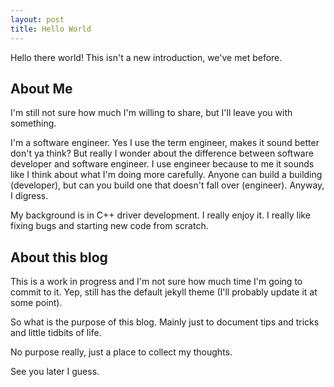 ```yaml
---
layout: post
title: Hello World
---
```


Hello there world!  This isn't a new introduction, we've met before.

## About Me ##

I'm still not sure how much I'm willing to share, but I'll leave you with something.

I'm a software engineer.  Yes I use the term engineer, makes it sound better don't ya think?  But really I wonder about the difference between software developer and software engineer.  I use engineer because to me it sounds like I think about what I'm doing more carefully.  Anyone can build a building (developer), but can you build one that doesn't fall over (engineer).  Anyway, I digress.

My background is in C++ driver development.  I really enjoy it.  I really like fixing bugs and starting new code from scratch.

## About this blog ##

This is a work in progress and I'm not sure how much time I'm going to commit to it.  Yep, still has the default jekyll theme (I'll probably update it at some point).

So what is the purpose of this blog.  Mainly just to document tips and tricks and little tidbits of life.

No purpose really, just a place to collect my thoughts.

See you later I guess.
